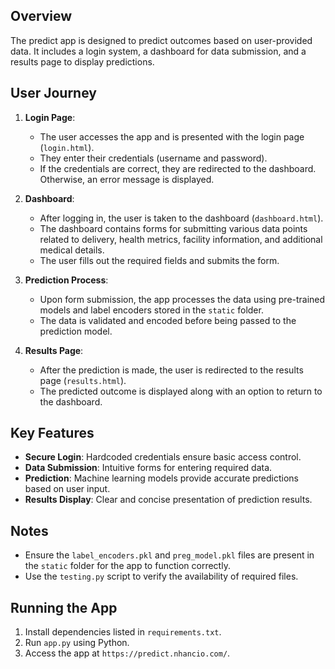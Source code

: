 

## Overview
The predict app is designed to predict outcomes based on user-provided data. It includes a login system, a dashboard for data submission, and a results page to display predictions.

## User Journey

1. **Login Page**:
   - The user accesses the app and is presented with the login page (`login.html`).
   - They enter their credentials (username and password).
   - If the credentials are correct, they are redirected to the dashboard. Otherwise, an error message is displayed.

2. **Dashboard**:
   - After logging in, the user is taken to the dashboard (`dashboard.html`).
   - The dashboard contains forms for submitting various data points related to delivery, health metrics, facility information, and additional medical details.
   - The user fills out the required fields and submits the form.

3. **Prediction Process**:
   - Upon form submission, the app processes the data using pre-trained models and label encoders stored in the `static` folder.
   - The data is validated and encoded before being passed to the prediction model.

4. **Results Page**:
   - After the prediction is made, the user is redirected to the results page (`results.html`).
   - The predicted outcome is displayed along with an option to return to the dashboard.

## Key Features
- **Secure Login**: Hardcoded credentials ensure basic access control.
- **Data Submission**: Intuitive forms for entering required data.
- **Prediction**: Machine learning models provide accurate predictions based on user input.
- **Results Display**: Clear and concise presentation of prediction results.

## Notes
- Ensure the `label_encoders.pkl` and `preg_model.pkl` files are present in the `static` folder for the app to function correctly.
- Use the `testing.py` script to verify the availability of required files.

## Running the App
1. Install dependencies listed in `requirements.txt`.
2. Run `app.py` using Python.
3. Access the app at `https://predict.nhancio.com/`.
